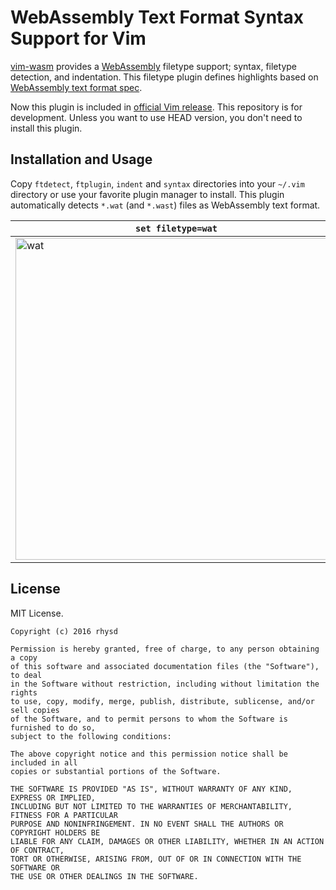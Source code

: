 WebAssembly Text Format Syntax Support for Vim
==============================================

[vim-wasm][] provides a [WebAssembly][] filetype support; syntax, filetype detection, and indentation.
This filetype plugin defines highlights based on [WebAssembly text format spec][].

Now this plugin is included in [official Vim release][vim runtime dir]. This repository is for development.
Unless you want to use HEAD version, you don't need to install this plugin.

[vim-wasm]: https://github.com/rhysd/vim-wasm
[WebAssembly]: https://webassembly.org/
[WebAssembly text format spec]: https://webassembly.github.io/spec/core/text/index.html
[vim runtime dir]: https://github.com/vim/vim/tree/master/runtime


## Installation and Usage

Copy `ftdetect`, `ftplugin`, `indent` and `syntax` directories into your `~/.vim` directory or use your
favorite plugin manager to install.
This plugin automatically detects `*.wat` (and `*.wast`) files as WebAssembly text format.

| `set filetype=wat` | `set filetype=lisp` |
|---------------------|---------------------|
| <img width="515" alt="wat" src="https://raw.githubusercontent.com/rhysd/ss/master/vim-wast/wast.png"> | <img width="515" alt="lisp" src="https://raw.githubusercontent.com/rhysd/ss/master/vim-wast/lisp.png"> |


## License

MIT License.

    Copyright (c) 2016 rhysd

    Permission is hereby granted, free of charge, to any person obtaining a copy
    of this software and associated documentation files (the "Software"), to deal
    in the Software without restriction, including without limitation the rights
    to use, copy, modify, merge, publish, distribute, sublicense, and/or sell copies
    of the Software, and to permit persons to whom the Software is furnished to do so,
    subject to the following conditions:

    The above copyright notice and this permission notice shall be included in all
    copies or substantial portions of the Software.

    THE SOFTWARE IS PROVIDED "AS IS", WITHOUT WARRANTY OF ANY KIND, EXPRESS OR IMPLIED,
    INCLUDING BUT NOT LIMITED TO THE WARRANTIES OF MERCHANTABILITY, FITNESS FOR A PARTICULAR
    PURPOSE AND NONINFRINGEMENT. IN NO EVENT SHALL THE AUTHORS OR COPYRIGHT HOLDERS BE
    LIABLE FOR ANY CLAIM, DAMAGES OR OTHER LIABILITY, WHETHER IN AN ACTION OF CONTRACT,
    TORT OR OTHERWISE, ARISING FROM, OUT OF OR IN CONNECTION WITH THE SOFTWARE OR
    THE USE OR OTHER DEALINGS IN THE SOFTWARE.

